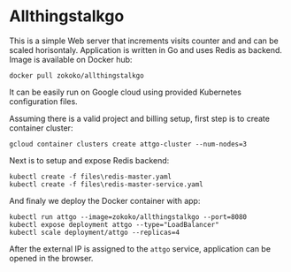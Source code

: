 # Allthingstalkgo

This is a simple Web server that increments visits counter and and can be scaled horisontaly.
Application is written in Go and uses Redis as backend. Image is available on Docker hub:

```
docker pull zokoko/allthingstalkgo
```

It can be easily run on Google cloud using provided Kubernetes configuration files.

Assuming there is a valid project and billing setup, first step is to create container cluster:

```
gcloud container clusters create attgo-cluster --num-nodes=3
```

Next is to setup and expose Redis backend:

```
kubectl create -f files\redis-master.yaml
kubectl create -f files\redis-master-service.yaml
```

And finaly we deploy the Docker container with app:

```
kubectl run attgo --image=zokoko/allthingstalkgo --port=8080
kubectl expose deployment attgo --type="LoadBalancer"
kubectl scale deployment/attgo --replicas=4
```

After the external IP is assigned to the `attgo` service, application can be opened in the browser.

